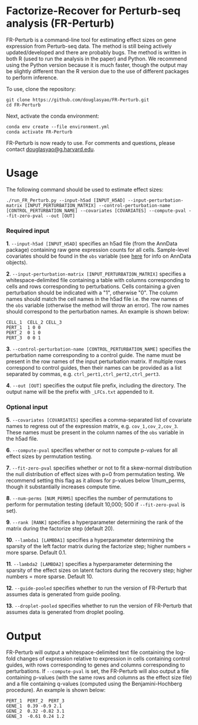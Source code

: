 # Factorize-Recover for Perturb-seq analysis (FR-Perturb)
FR-Perturb is a command-line tool for estimating effect sizes on gene expression from Perturb-seq data. The method is still being actively updated/developed and there are probably bugs. The method is written in both R (used to run the analysis in the paper) and Python. We recommend using the Python version because it is much faster, though the output may be slightly different than the R version due to the use of different packages to perform inference. 

To use, clone the repository:
```
git clone https://github.com/douglasyao/FR-Perturb.git
cd FR-Perturb
```

Next, activate the conda environment:

```
conda env create --file environment.yml
conda activate FR-Perturb
```

FR-Perturb is now ready to use. For comments and questions, please contact douglasyao@g.harvard.edu.

# Usage

The following command should be used to estimate effect sizes:

`
./run_FR_Perturb.py --input-h5ad [INPUT_H5AD] --input-perturbation-matrix [INPUT_PERTURBATION_MATRIX] --control-perturbation-name [CONTROL_PERTURBATION_NAME] --covariates [COVARIATES] --compute-pval --fit-zero-pval --out [OUT]
`

### Required input
**1**. `--input-h5ad [INPUT_H5AD]` specifies an h5ad file (from the AnnData package) containing raw gene expression counts for all cells. Sample-level covariates should be found in the `obs` variable (see [here](https://anndata.readthedocs.io/en/latest/tutorials/notebooks/getting-started.html) for info on AnnData objects).   

**2**. `--input-perturbation-matrix [INPUT_PERTURBATION_MATRIX]` specifies a whitespace-delimited file containing a table with columns corresponding to cells and rows corresponding to perturbations. Cells containing a given perturbation should be indicated with a "1", otherwise "0". The column names should match the cell names in the h5ad file i.e. the row names of the `obs` variable (otherwise the method will throw an error). The row names should correspond to the perturbation names. An example is shown below:

```
CELL_1  CELL_2 CELL_3
PERT_1  1 0 0 
PERT_2  0 1 0
PERT_3  0 0 1
```

**3**. `--control-perturbation-name [CONTROL_PERTURBATION_NAME]` specifies the perturbation name corresponding to a control guide. The name must be present in the row names of the input perturbation matrix. If multiple rows correspond to control guides, then their names can be provided as a list separated by commas, e.g. `ctrl_pert1,ctrl_pert2,ctrl_pert3`.

**4**. `--out [OUT]` specifies the output file prefix, including the directory. The output name will be the prefix with `_LFCs.txt` appended to it. 

### Optional input

**5**. `--covariates [COVARIATES]` specifies a comma-separated list of covariate names to regress out of the expression matrix, e.g. `cov_1,cov_2,cov_3`. These names must be present in the column names of the `obs` variable in the h5ad file. 

**6**. `--compute-pval` specifies whether or not to compute p-values for all effect sizes by permutation testing.

**7**. `--fit-zero-pval` specifies whether or not to fit a skew-normal distribution the null distribution of effect sizes with p=0 from permutation testing. We recommend setting this flag as it allows for p-values below 1/num_perms, though it substantially increases compute time. 

**8**. `--num-perms [NUM_PERMS]` specifies the number of permutations to perform for permutation testing (default 10,000; 500 if `--fit-zero-pval` is set). 

**9**. `--rank [RANK]` specifies a hyperparameter determining the rank of the matrix during the factorize step (default 20).

**10**. `--lambda1 [LAMBDA1]` specifies a hyperparameter determining the sparsity of the left factor matrix during the factorize step; higher numbers = more sparse. Default 0.1.

**11**. `--lambda2 [LAMBDA2]` specifies a hyperparameter determining the sparsity of the effect sizes on latent factors during the recovery step; higher numbers = more sparse. Default 10. 

**12**. `--guide-pooled` specifies whether to run the version of FR-Perturb that assumes data is generated from guide pooling. 

**13**. `--droplet-pooled` specifies whether to run the version of FR-Perturb that assumes data is generated from droplet pooling. 

# Output

FR-Perturb will output a whitespace-delimited text file containing the log-fold changes of expression relative to expression in cells containing control guides, with rows corresponding to genes and columns corresponding to perturbations. If `--compute-pval` is set, the FR-Perturb will also output a file containing p-values (with the same rows and columns as the effect size file) and a file containing q-values (computed using the Benjamini-Hochberg procedure). An example is shown below:

```
PERT_1  PERT_2  PERT_3
GENE_1  0.39 -0.9 2.1 
GENE_2  0.32 -0.82 3.1
GENE_3  -0.61 0.24 1.2
```



